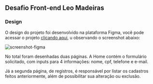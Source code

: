## Desafio Front-end Leo Madeiras

### Design

O design do projeto foi desenvolvido na plataforma Figma, você pode acessar o projeto [clicando aqui](https://www.figma.com/file/WUUVMv0i6LA4qlQQgAR5Yv/Léo-Madeiras-Desafio-técnico?node-id=0%3A1), u observando o screenshot abaixo:

![screenshot-figma](https://s3-us-west-2.amazonaws.com/secure.notion-static.com/8a370529-25dc-46a5-ac8d-f76124ff6ae0/Untitled.png)

No total foram desenhadas duas páginas. A Home contém o formulário solicitado, com inputs para 4  informações: nome, cpf, telefone e e-mail. 

Já a segunda página, de registros, é responsável por listar os cadastros feitos anteriormente, além de possibilitar sua alteração ou exclusão.



